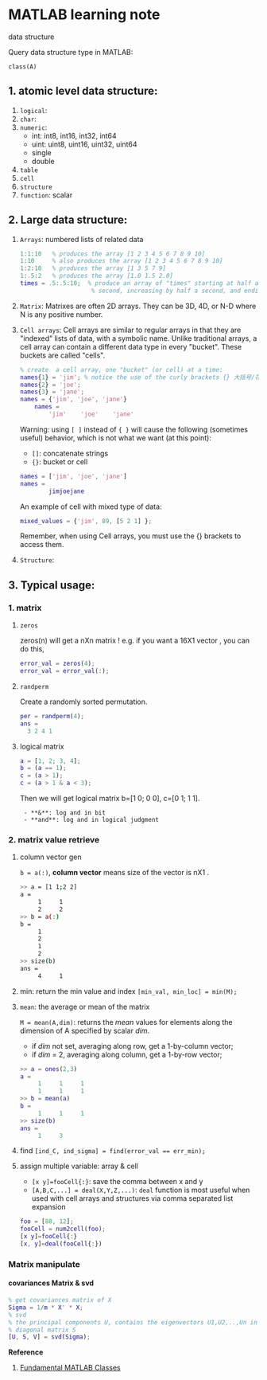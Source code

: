 # MATLAB learning note

data structure

Query data structure type in MATLAB: 

`class(A)`

## 1. atomic level data structure:

1. `logical`: 
2. `char`:
3. `numeric`:
    - int: int8, int16, int32, int64
    - uint: uint8, uint16, uint32, uint64
    - single
    - double
4. `table`
5. `cell`
6. `structure`
7. `function`: scalar


## 2. Large data structure:

1. `Arrays`: numbered lists of related data
    
    ```MATLAB
    1:1:10   % produces the array [1 2 3 4 5 6 7 8 9 10]  
    1:10     % also produces the array [1 2 3 4 5 6 7 8 9 10]  
    1:2:10   % produces the array [1 3 5 7 9]  
    1:.5:2   % produces the array [1.0 1.5 2.0] 
    times = .5:.5:10;  % produce an array of "times" starting at half a 
                        % second, increasing by half a second, and ending at 10 seconds 
    ```

2. `Matrix`: Matrixes are often 2D arrays. They can be 3D, 4D, or N-D where N is any positive number.


3. `Cell arrays`: Cell arrays are similar to regular arrays in that they are "indexed" lists of data, with a symbolic name. Unlike traditional arrays, a cell array can contain a different data type in every "bucket". These buckets are called "cells".

    ```MATLAB
    % create  a cell array, one "bucket" (or cell) at a time:
    names{1} = 'jim'; % notice the use of the curly brackets {} 大括号/花括号
    names{2} = 'joe'; 
    names{3} = 'jane'; 
    names = {'jim', 'joe', 'jane'}
        names = 
            'jim'    'joe'    'jane'
    ```

    Warning: using `[ ]` instead of `{ }` will cause the following (sometimes useful) behavior, which is not what we want (at this point):

    - `[]`: concatenate strings
    - `{}`: bucket or cell
    
    ```MATLAB
    names = ['jim', 'joe', 'jane'] 
    names = 
            jimjoejane
    ```

    An example of cell with mixed type of data:

    ```MATLAB
    mixed_values = {'jim', 89, [5 2 1] }; 
    ```

    Remember, when using Cell arrays, you must use the {} brackets to access them.

3. `Structure`: 


## 3. Typical usage:


### 1. matrix 

1. `zeros`

    zeros(n) will get a nXn matrix !
    e.g. if you want a 16X1 vector , you can do this,

    ```MATLAB
    error_val = zeros(4);
    error_val = error_val(:);
    ```

2. `randperm`

    Create a randomly sorted permutation. 

    ```MATLAB
    per = randperm(4);
    ans = 
      3 2 4 1
    ```

3. logical matrix

    ```MATLAB
    a = [1, 2; 3, 4];
    b = (a == 1);
    c = (a > 1);
    c = (a > 1 & a < 3);
    ```

    Then we will get logical matrix b=[1 0; 0 0], c=[0 1; 1 1].
    
        - **&**: log and in bit 
        - **and**: log and in logical judgment 

### 2. matrix value retrieve 

1. column vector gen
    
    `b = a(:)`, **column vector** means size of the vector is nX1 .
    
    ``` bash
    >> a = [1 1;2 2]
    a =
         1     1
         2     2
    >> b = a(:)
    b =
         1
         2
         1
         2
    >> size(b)
    ans =
         4     1
    ```

2. min: return the min value and index
    `[min_val, min_loc] = min(M);`

3. `mean`: the average or mean of the matrix

    `M = mean(A,dim)`: returns the *mean* values for elements along the dimension of A specified by scalar *dim*.

    - if *dim* not set, averaging along row, get a 1-by-column vector;
    - if *dim* = 2, averaging along column, get a 1-by-row vector;

    ```MATLAB
    >> a = ones(2,3)
    a =
         1     1     1
         1     1     1
    >> b = mean(a)
    b =
         1     1     1
    >> size(b)
    ans =
         1     3
    ```

3. find
    `[ind_C, ind_sigma] = find(error_val == err_min);`

4. assign multiple variable: array & cell

    - `[x y]=fooCell{:}`: save the comma between x and y
    - `[A,B,C,...] = deal(X,Y,Z,...)`: `deal` function is most useful when used with cell arrays and structures via comma separated list expansion

    ```MATLAB
    foo = [88, 12];
    fooCell = num2cell(foo);
    [x y]=fooCell{:}
    [x, y]=deal(fooCell{:})
    ```

### Matrix manipulate

#### covariances Matrix & svd

```MATLAB
% get covariances matrix of X
Sigma = 1/m * X' * X;
% svd
% the principal components U, contains the eigenvectors U1,U2,..,Un in columns
% diagonal matrix S
[U, S, V] = svd(Sigma);
```

**Reference**

1. [Fundamental MATLAB Classes](http://nl.mathworks.com/help/matlab/matlab_prog/fundamental-matlab-classes.html)
